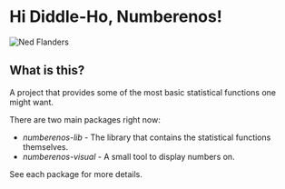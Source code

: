 Hi Diddle-Ho, Numberenos!
============================

![Ned Flanders](http://images5.fanpop.com/image/photos/30700000/Ned-Flanders-ned-flanders-30746051-284-319.jpg)

What is this?
----------------------------

A project that provides some of the most basic statistical functions one might want.

There are two main packages right now:

* *numberenos-lib* - The library that contains the statistical functions themselves.
* *numberenos-visual* - A small tool to display numbers on.

See each package for more details.